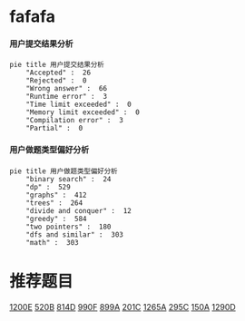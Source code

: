 # fafafa

<!-- tabs:start -->



#### **用户提交结果分析**

```mermaid
pie title 用户提交结果分析
    "Accepted" :  26
    "Rejected" :  0
    "Wrong answer" :  66
    "Runtime error" :  3
    "Time limit exceeded" :  0
    "Memory limit exceeded" :  0
    "Compilation error" :  3
    "Partial" :  0
```

#### **用户做题类型偏好分析**

```mermaid
pie title 用户做题类型偏好分析
    "binary search" :  24
    "dp" :  529
    "graphs" :  412
    "trees" :  264
    "divide and conquer" :  12
    "greedy" :  584
    "two pointers" :  180
    "dfs and similar" :  303
    "math" :  303
```



<!-- tabs:end -->
# 推荐题目
[1200E](https://codeforces.com/contest/1200/problem/E)
[520B](https://codeforces.com/contest/520/problem/B)
[814D](https://codeforces.com/contest/814/problem/D)
[990F](https://codeforces.com/contest/990/problem/F)
[899A](https://codeforces.com/contest/899/problem/A)
[201C](https://codeforces.com/contest/201/problem/C)
[1265A](https://codeforces.com/contest/1265/problem/A)
[295C](https://codeforces.com/contest/295/problem/C)
[150A](https://codeforces.com/contest/150/problem/A)
[1290D](https://codeforces.com/contest/1290/problem/D)
